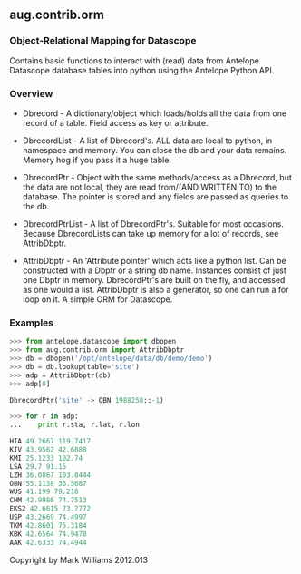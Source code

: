 ## aug.contrib.orm
### Object-Relational Mapping for Datascope

Contains basic functions to interact with (read) data from Antelope Datascope database tables into python using the Antelope Python API.

### Overview

* Dbrecord - A dictionary/object which loads/holds all the data from one record of a table. Field access as key or attribute.

* DbrecordList - A list of Dbrecord's. ALL data are local to python, in namespace and memory. You can close the db and your data remains. Memory hog if you pass it a huge table.

* DbrecordPtr - Object with the same methods/access as a Dbrecord, but the data are not local, they are read from/(AND WRITTEN TO) to the database. The pointer is stored and any fields are passed as queries to the db.

* DbrecordPtrList - A list of DbrecordPtr's. Suitable for most occasions. Because DbrecordLists can take up memory for a lot of records, see AttribDbptr.

* AttribDbptr - An 'Attribute pointer' which acts like a python list. Can be constructed with a Dbptr or a string db name. Instances consist of just one Dbptr in memory. DbrecordPtr's are built on the fly, and accessed as one would a list. AttribDbptr is also a generator, so one can run a for loop on it. A simple ORM for Datascope.

### Examples
```python
>>> from antelope.datascope import dbopen
>>> from aug.contrib.orm import AttribDbptr
>>> db = dbopen('/opt/antelope/data/db/demo/demo')
>>> db = db.lookup(table='site')
>>> adp = AttribDbptr(db)
>>> adp[0]

DbrecordPtr('site' -> OBN 1988258::-1)

>>> for r in adp:
...    print r.sta, r.lat, r.lon

HIA 49.2667 119.7417
KIV 43.9562 42.6888
KMI 25.1233 102.74
LSA 29.7 91.15
LZH 36.0867 103.8444
OBN 55.1138 36.5687
WUS 41.199 79.218
CHM 42.9986 74.7513
EKS2 42.6615 73.7772
USP 43.2669 74.4997
TKM 42.8601 75.3184
KBK 42.6564 74.9478
AAK 42.6333 74.4944
```

Copyright by Mark Williams 2012.013

